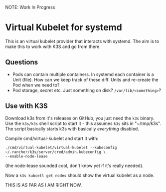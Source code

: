 
NOTE: Work In Progress

# Virtual Kubelet for systemd

This is an virtual kubelet provider that interacts with systemd. The aim is to make this to work
with K3S and go from there.

## Questions

* Pods can contain multiple containers. In systemd each container is a Unit (file). How can we keep
  track of these diff. Units and re-create the Pod when we need to?
* Pod storage, secret etc. Just something on disk? `/var/lib/<something>`?

## Use with K3S

Download k3s from it's releases on GitHub, you just need the `k3s` binary. Use the `k3s/k3s` shell
script to start it - this assumes `k3s` sits in "~/tmp/k3s". The script basically starts k3s with
basically _everything_ disabled.

Compile cmd/virtual-kubelet and start it with:

~~~
./cmd/virtual-kubelet/virtual-kubelet --kubeconfig ~/.rancher/k3s/server/cred/admin.kubeconfig \
--enable-node-lease
~~~

(the node-lease sounded cool, don't know yet if it's really needed).

Now a `k3s kubcetl get nodes` should show the virtual kubelet as a node.

THIS IS AS FAR AS I AM RIGHT NOW.
